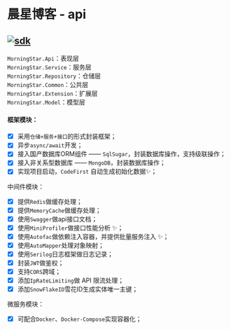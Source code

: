 # 晨星博客 - api
[![sdk](https://img.shields.io/badge/sdk-8.0.4-d.svg)](#)  
-------------------------------
`MorningStar.Api`：表现层  
`MorningStar.Service`：服务层  
`MorningStar.Repository`：仓储层  
`MorningStar.Common`：公共层  
`MorningStar.Extension`：扩展层  
`MorningStar.Model`：模型层  

#### 框架模块：  
- [x] 采用`仓储+服务+接口`的形式封装框架；
- [x] 异步`async/await`开发；
- [x] 接入国产数据库ORM组件 —— `SqlSugar`，封装数据库操作，支持级联操作；
- [x] 接入非关系型数据库 —— `MongoDB`，封装数据库操作；
- [x] 实现项目启动，`CodeFirst` 自动生成初始化数据✨； 

中间件模块：
- [x] 提供`Redis`做缓存处理；
- [x] 提供`MemoryCache`做缓存处理；
- [x] 使用`Swagger`做api接口文档；
- [x] 使用`MiniProfiler`做接口性能分析 ✨；
- [x] 使用`Autofac`做依赖注入容器，并提供批量服务注入 ✨；
- [x] 使用`AutoMapper`处理对象映射；
- [x] 使用`Serilog`日志框架做日志记录；
- [x] 封装`JWT`做鉴权；
- [x] 支持`CORS`跨域；
- [x] 添加`IpRateLimiting`做 API 限流处理；
- [x] 添加`SnowFlakeID`雪花ID生成实体唯一主键；

微服务模块：
- [x] 可配合`Docker`、`Docker-Compose`实现容器化；